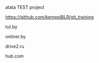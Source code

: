 atata TEST project

https://github.com/kempelBLR/git_training

tut.by

onliner.by

drive2.ru

hub.com
